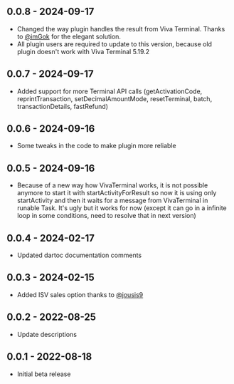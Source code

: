 ## 0.0.8 - 2024-09-17
  - Changed the way plugin handles the result from Viva Terminal. Thanks to [@imGok](https://github.com/imGok) for the elegant solution.
  - All plugin users are required to update to this version, because old plugin doesn't work with Viva Terminal 5.19.2  

## 0.0.7 - 2024-09-17
- Added support for more Terminal API calls
  (getActivationCode, reprintTransaction, setDecimalAmountMode, resetTerminal, batch, transactionDetails, fastRefund)

## 0.0.6 - 2024-09-16
- Some tweaks in the code to make plugin more reliable
 
## 0.0.5 - 2024-09-16
- Because of a new way how VivaTerminal works, it is not possible anymore to start it with startActivityForResult
  so now it is using only startActivity and then it waits for a message from VivaTerminal in runable Task.
  It's ugly but it works for now (except it can go in a infinite loop in some conditions, need to resolve that in next version)

## 0.0.4 - 2024-02-17

- Updated dartoc documentation comments

## 0.0.3 - 2024-02-15

- Added ISV sales option thanks to [@jousis9](https://github.com/jousis9)

## 0.0.2 - 2022-08-25

- Update descriptions

## 0.0.1 - 2022-08-18

- Initial beta release
